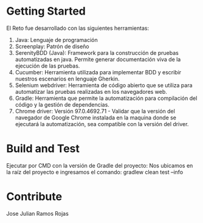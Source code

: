 # Getting Started
El Reto fue desarrollado con las siguientes herramientas:
1.	Java: Lenguaje de programación
2. Screenplay: Patrón de diseño
3. SerenityBDD (Java): Framework para la construcción de pruebas automatizadas en java. Permite generar documentación viva de la ejecución de las pruebas.
4. Cucumber: Herramienta utilizada para implementar BDD y escribir nuestros escenarios en lenguaje Gherkin.
5. Selenium webdriver: Herramienta de código abierto que se utiliza para automatizar las pruebas realizadas en los navegadores web.
6. Gradle: Herramienta que permite la automatización para compilación del código y la gestión de dependencias.
7. Chrome driver: Versión 97.0.4692.71 - Validar que la versión del navegador de Google Chrome instalada en la maquina donde se ejecutará la automatización, sea compatible con la versión del driver.

# Build and Test
Ejecutar por CMD con la versión de Gradle del proyecto: Nos ubicamos en la raíz del proyecto e ingresamos el comando: gradlew clean test –info 
# Contribute
Jose Julian Ramos Rojas